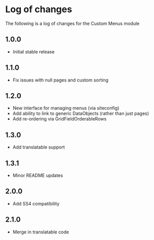 # Log of changes

The following is a log of changes for the Custom Menus module

## 1.0.0

* Initial stable release

## 1.1.0

* Fix issues with null pages and custom sorting

## 1.2.0

* New interface for managing menus (via siteconfig)
* Add ability to link to generic DataObjects (rather than just pages)
* Add re-ordering via GridFieldOrderableRows

## 1.3.0

* Add translatable support

## 1.3.1

* Minor README updates

## 2.0.0

* Add SS4 compatibility

## 2.1.0

* Merge in translatable code